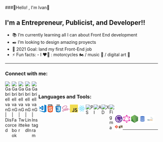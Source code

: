 ###👋Hello! , I'm Ivan👋


## I'm a Entrepreneur, Publicist, and Developer!!

- 📚 I’m currently learning all I can about Front End development
- ✒️ I’m looking to design amazing proyects
- 🏁 2021 Goal: land my first Front-End job
- ⚡ Fun facts: - I ❤️‍🔥 : motorcycles 🏍️ / music 🎵 / digital art 🎨


---


### Connect with me:

[<img align="left" alt="GabrielIvanG | Discord" width="22px" src="https://cdn.jsdelivr.net/npm/simple-icons@v3/icons/discord.svg" />][discord]
[<img align="left" alt="GabrielIvanG | Facebook" width="22px" src="https://cdn.jsdelivr.net/npm/simple-icons@v3/icons/facebook.svg" />][facebook]
[<img align="left" alt="GabrielIvanG | Twitter" width="22px" src="https://cdn.jsdelivr.net/npm/simple-icons@v3/icons/twitter.svg" />][twitter]
[<img align="left" alt="GabrielIvanG | LinkedIn" width="22px" src="https://cdn.jsdelivr.net/npm/simple-icons@v3/icons/linkedin.svg" />][linkedin]
[<img align="left" alt="GabrielIvanG | Instagram" width="22px" src="https://cdn.jsdelivr.net/npm/simple-icons@v3/icons/instagram.svg" />][instagram]

<br />

### Languages and Tools:

<img align="left" alt="Visual Studio Code" width="26px" src="https://raw.githubusercontent.com/github/explore/80688e429a7d4ef2fca1e82350fe8e3517d3494d/topics/visual-studio-code/visual-studio-code.png" />
<img align="left" alt="HTML5" width="26px" src="https://raw.githubusercontent.com/github/explore/80688e429a7d4ef2fca1e82350fe8e3517d3494d/topics/html/html.png" />
<img align="left" alt="CSS3" width="26px" src="https://raw.githubusercontent.com/github/explore/80688e429a7d4ef2fca1e82350fe8e3517d3494d/topics/css/css.png" />
<img align="left" alt="Sass" width="26px" src="https://raw.githubusercontent.com/github/explore/80688e429a7d4ef2fca1e82350fe8e3517d3494d/topics/sass/sass.png" />
<img align="left" alt="JavaScript" width="26px" src="https://raw.githubusercontent.com/github/explore/80688e429a7d4ef2fca1e82350fe8e3517d3494d/topics/javascript/javascript.png" />
<img align="left" alt="React" width="26px" src="https://raw.githubusercontent.com/github/explore/80688e429a7d4ef2fca1e82350fe8e3517d3494d/topics/react/react.png" />
<img align="left" alt="PS" width="26px" src="https://iconape.com/wp-content/png_logo_vector/adobe-photoshop-2020.png" />

<img align="left" alt="AI" width="26px" src="https://iconape.com/wp-content/png_logo_vector/adobe-illustrator-2020.png" />

<img align="left" alt="XD" width="26px" src="https://iconape.com/wp-content/png_logo_vector/adobe-xd-2020.png" />

<img align="left" alt="Figma" width="18px" src="https://iconape.com/wp-content/files/gm/370871/svg/370871.svg" />

<br />
<br />

<img align="left" alt="Gatsby" width="26px" src="https://raw.githubusercontent.com/github/explore/e94815998e4e0713912fed477a1f346ec04c3da2/topics/gatsby/gatsby.png" />
<img align="left" alt="GraphQL" width="26px" src="https://raw.githubusercontent.com/github/explore/80688e429a7d4ef2fca1e82350fe8e3517d3494d/topics/graphql/graphql.png" />
<img align="left" alt="Node.js" width="26px" src="https://raw.githubusercontent.com/github/explore/80688e429a7d4ef2fca1e82350fe8e3517d3494d/topics/nodejs/nodejs.png" />
<img align="left" alt="SQL" width="26px" src="https://raw.githubusercontent.com/github/explore/80688e429a7d4ef2fca1e82350fe8e3517d3494d/topics/sql/sql.png" />
<img align="left" alt="MySQL" width="26px" src="https://raw.githubusercontent.com/github/explore/80688e429a7d4ef2fca1e82350fe8e3517d3494d/topics/mysql/mysql.png" />
<img align="left" alt="Git" width="26px" src="https://raw.githubusercontent.com/github/explore/80688e429a7d4ef2fca1e82350fe8e3517d3494d/topics/git/git.png" />



<br />
<br />

---

[discord]: https://discord.gg/4EMkBhCXf3
[facebook]: https://www.facebook.com/gabriel.ivan.gonzalez182
[twitter]: https://twitter.com/GabrielIvanGonz
[instagram]: https://instagram.com/gabriel.iva.gonzalez
[linkedin]: https://linkedin.com/in/iván-gabriel-gonzález-400b88185/
